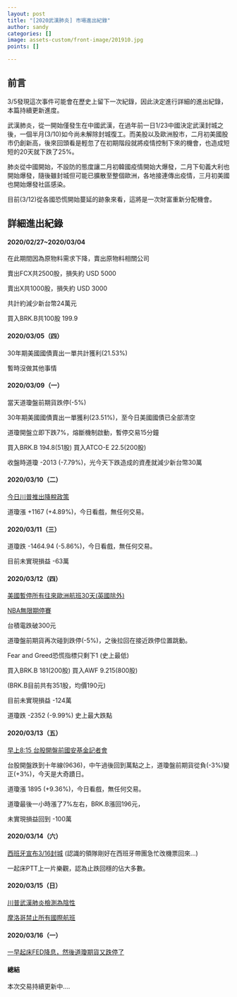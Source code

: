 ```yaml
---
layout: post
title: "[2020武漢肺炎] 市場進出紀錄"
author: sandy
categories: []
image: assets-custom/front-image/201910.jpg
points: []

---
```

## 前言

3/5發現這次事件可能會在歷史上留下一次紀錄，因此決定進行詳細的進出紀錄，本篇持續更新進度。

武漢肺炎，從一開始僅發生在中國武漢，在過年前一日1/23中國決定武漢封城之後，一個半月(3/10)如今尚未解除封城復工。而美股以及歐洲股市，二月初美國股市仍創新高，後來回頭看是輕忽了在初期階段就將疫情控制下來的機會，也造成短短的20天就下跌了25%。

肺炎從中國開始，不設防的態度讓二月初韓國疫情開始大爆發，二月下旬義大利也開始爆發，隨後雖封城但可能已擴散至整個歐洲，各地接連傳出疫情，三月初美國也開始爆發社區感染。

目前(3/12)從各國恐慌開始蔓延的跡象來看，這將是一次財富重新分配機會。

## 詳細進出紀錄

#### 2020/02/27\~2020/03/04

在此期間因為原物料需求下降，賣出原物料相關公司

賣出FCX共2500股，損失約 USD 5000

賣出X共1000股，損失約 USD 3000

共計約減少新台幣24萬元

買入BRK.B共100股 199.9

#### 2020/03/05（四）

30年期美國國債賣出一單共計獲利(21.53%)

暫時沒做其他事情

#### 2020/03/09（一）

當天道瓊盤前期貨跌停(-5%)

30年期美國國債賣出一單獲利(23.51%)，至今日美國國債已全部清空

道瓊開盤立即下跌7%，熔斷機制啟動，暫停交易15分鐘

買入BRK.B 194.8(51股) 買入ATCO-E 22.5(200股)

收盤時道瓊 -2013 (-7.79%)，光今天下跌造成的資產就減少新台幣30萬

#### 2020/03/10（二）

[今日川普推出降稅政策](https://money.udn.com/money/story/5710/4406668 "https://money.udn.com/money/story/5710/4406668")

道瓊漲 +1167 (+4.89%)，今日看戲，無任何交易。

#### 2020/03/11（三）

道瓊跌 -1464.94 (-5.86%)，今日看戲，無任何交易。

目前未實現損益 -63萬

#### 2020/03/12（四）

[美國暫停所有往來歐洲航班30天(英國除外)](https://tw.news.yahoo.com/%E9%98%B2%E5%A0%B5%E6%96%B0%E5%86%A0%E8%82%BA%E7%82%8E-%E5%B7%9D%E6%99%AE-13%E6%97%A5%E8%B5%B7-%E6%9A%AB%E5%81%9C%E6%89%80%E6%9C%89%E6%AD%90%E7%BE%8E%E5%BE%80%E8%BF%94%E8%88%AA%E7%8F%AD30%E5%A4%A9-021218282.html "https://tw.news.yahoo.com/%E9%98%B2%E5%A0%B5%E6%96%B0%E5%86%A0%E8%82%BA%E7%82%8E-%E5%B7%9D%E6%99%AE-13%E6%97%A5%E8%B5%B7-%E6%9A%AB%E5%81%9C%E6%89%80%E6%9C%89%E6%AD%90%E7%BE%8E%E5%BE%80%E8%BF%94%E8%88%AA%E7%8F%AD30%E5%A4%A9-021218282.html")

[NBA無限期停賽](https://news.cnyes.com/news/id/4451900 "https://news.cnyes.com/news/id/4451900")

台積電跌破300元

道瓊盤前期貨再次碰到跌停(-5%)，之後拉回在接近跌停位置跳動。

Fear and Greed恐慌指標只剩下1 (史上最低)

買入BRK.B 181(200股) 買入AWF 9.215(800股)

(BRK.B目前共有351股，均價190元)

目前未實現損益 -124萬

道瓊跌 -2352 (-9.99%) 史上最大跌點

#### 2020/03/13（五）

[早上8:15 台股開盤前國安基金記者會](https://ec.ltn.com.tw/article/breakingnews/3098280 "https://ec.ltn.com.tw/article/breakingnews/3098280")

台股開盤跌到十年線(9636)，中午過後回到萬點之上，道瓊盤前期貨從負(-3%)變正(+3%)，今天是大奇蹟日。

道瓊漲 1895 (+9.36%)，今日看戲，無任何交易。

道瓊最後一小時漲了7%左右，BRK.B漲回196元，

未實現損益回到 -100萬

#### 2020/03/14（六）

[西班牙宣布3/16封城](https://www.setn.com/News.aspx?NewsID=707726 "https://www.setn.com/News.aspx?NewsID=707726") (認識的領隊剛好在西班牙帶團急忙改機票回來...)

一起床PTT上一片樂觀，認為止跌回穩的佔大多數。

#### 2020/03/15（日）

[川普武漢肺炎檢測為陰性](https://www.cna.com.tw/news/firstnews/202003150012.aspx "https://www.cna.com.tw/news/firstnews/202003150012.aspx")

[摩洛哥禁止所有國際航班](https://www.am730.com.hk/news/%E6%96%B0%E8%81%9E/%E3%80%90%E6%96%B0%E5%86%A0%E8%82%BA%E7%82%8E%E3%80%91%E9%9D%9E%E6%B4%B223%E5%9C%8B%E5%A4%B1%E5%AE%88-%E6%91%A9%E6%B4%9B%E5%93%A5%E5%90%91%E5%85%A8%E4%B8%96%E7%95%8C%E3%80%8C%E5%B0%81%E9%97%9C%E3%80%8D-211358 "https://www.am730.com.hk/news/%E6%96%B0%E8%81%9E/%E3%80%90%E6%96%B0%E5%86%A0%E8%82%BA%E7%82%8E%E3%80%91%E9%9D%9E%E6%B4%B223%E5%9C%8B%E5%A4%B1%E5%AE%88-%E6%91%A9%E6%B4%9B%E5%93%A5%E5%90%91%E5%85%A8%E4%B8%96%E7%95%8C%E3%80%8C%E5%B0%81%E9%97%9C%E3%80%8D-211358")

#### 2020/03/16（一）

[一早起床FED降息，然後道瓊期貨又跌停了](https://news.cnyes.com/news/id/4453054 "https://news.cnyes.com/news/id/4453054")

#### 總結

本次交易持續更新中....